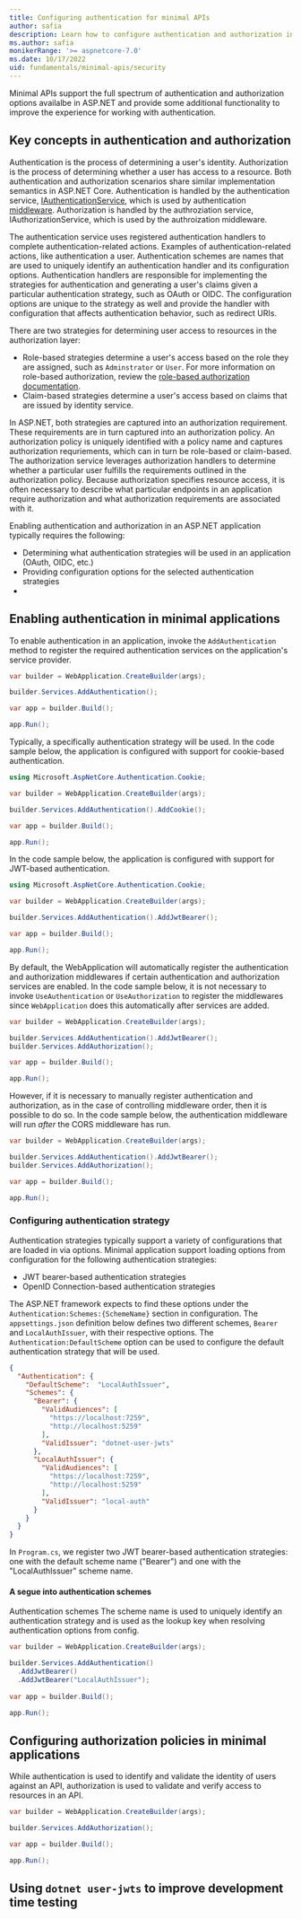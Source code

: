 ```yaml
---
title: Configuring authentication for minimal APIs
author: safia
description: Learn how to configure authentication and authorization in minimal API apps
ms.author: safia
monikerRange: '>= aspnetcore-7.0'
ms.date: 10/17/2022
uid: fundamentals/minimal-apis/security
---
```


Minimal APIs support the full spectrum of authentication and authorization options availalbe in ASP.NET and provide some additional functionality to improve the experience for working with authentication.

## Key concepts in authentication and authorization

Authentication is the process of determining a user's identity. Authorization is the process of determining whether a user has access to a resource. Both authentication and authorization scenarios share similar implementation semantics in ASP.NET Core. Authentication is handled by the authentication service, [IAuthenticationService](https://learn.microsoft.com/en-us/dotnet/api/microsoft.aspnetcore.authentication.iauthenticationservice), which is used by authentication [middleware](https://learn.microsoft.com/en-us/aspnet/core/fundamentals/middleware/?view=aspnetcore-6.0). Authorization is handled by the authroziation service, IAuthorizationService, which is used by the authroization middleware.

The authentication service uses registered authentication handlers to complete authentication-related actions. Examples of authentication-related actions, like authentication a user. Authentication schemes are names that are used to uniquely identify an authentication handler and its configuration options. Authentication handlers are responsible for implementing the strategies for authentication and generating a user's claims given a particular authentication strategy, such as OAuth or OIDC. The configuration options are unique to the strategy as well and provide the handler with configuration that affects authentication behavior, such as redirect URIs.

There are two strategies for determining user access to resources in the authorization layer:

* Role-based strategies determine a user's access based on the role they are assigned, such as `Adminstrator` or `User`. For more information on role-based authorization, review the [role-based authorization documentation](aspnet/core/security/authorization/roles).
* Claim-based strategies determine a user's access based on claims that are issued by identity service.

In ASP.NET, both strategies are captured into an authorization requirement. These requirements are in turn captured into an authorization policy. An authorization policy is uniquely identified with a policy name and captures authorization requriements, which can in turn be role-based or claim-based. The authorization service leverages authorization handlers to determine whether a particular user fulfills the requirements outlined in the authorization policy. Because authorization specifies resource access, it is often necessary to describe what particular endpoints in an application require authorization and what authorization requirements are associated with it.

Enabling authentication and authorization in an ASP.NET application typically requires the following:

- Determining what authentication strategies will be used in an application (OAuth, OIDC, etc.)
- Providing configuration options for the selected authentication strategies
- 

## Enabling authentication in minimal applications

To enable authentication in an application, invoke the `AddAuthentication` method to register the required authentication services on the application's service provider.

```csharp
var builder = WebApplication.CreateBuilder(args);

builder.Services.AddAuthentication();

var app = builder.Build();

app.Run();
```

Typically, a specifically authentication strategy will be used. In the code sample below, the application is configured with support for cookie-based authentication.

```csharp
using Microsoft.AspNetCore.Authentication.Cookie;

var builder = WebApplication.CreateBuilder(args);

builder.Services.AddAuthentication().AddCookie();

var app = builder.Build();

app.Run();
```

In the code sample below, the application is configured with support for JWT-based authentication.

```csharp
using Microsoft.AspNetCore.Authentication.Cookie;

var builder = WebApplication.CreateBuilder(args);

builder.Services.AddAuthentication().AddJwtBearer();

var app = builder.Build();

app.Run();
```

By default, the WebApplication will automatically register the authentication and authorization middlewares if certain authentication and authorization services are enabled. In the code sample below, it is not necessary to invoke `UseAuthentication` or `UseAuthorization` to register the middlewares since `WebApplication` does this automatically after services are added.

```csharp
var builder = WebApplication.CreateBuilder(args);

builder.Services.AddAuthentication().AddJwtBearer();
builder.Services.AddAuthorization();

var app = builder.Build();

app.Run();
```

However, if it is necessary to manually register authentication and authorization, as in the case of controlling middleware order, then it is possible to do so. In the code sample below, the authentication middleware will run _after_ the CORS middleware has run.

```csharp
var builder = WebApplication.CreateBuilder(args);

builder.Services.AddAuthentication().AddJwtBearer();
builder.Services.AddAuthorization();

var app = builder.Build();

app.Run();
```

### Configuring authentication strategy

Authentication strategies typically support a variety of configurations that are loaded in via options. Minimal application support loading options from configuration for the following authentication strategies:

- JWT bearer-based authentication strategies
- OpenID Connection-based authentication strategies

The ASP.NET framework expects to find these options under the `Authentication:Schemes:{SchemeName}` section in configuration. The `appsettings.json` definition below defines two different schemes, `Bearer` and `LocalAuthIssuer`, with their respective options. The `Authentication:DefaultScheme` option can be used to configure the default authentication strategy that will be used.

```json
{
  "Authentication": {
    "DefaultScheme":  "LocalAuthIssuer",
    "Schemes": {
      "Bearer": {
        "ValidAudiences": [
          "https://localhost:7259",
          "http://localhost:5259"
        ],
        "ValidIssuer": "dotnet-user-jwts"
      },
      "LocalAuthIssuer": {
        "ValidAudiences": [
          "https://localhost:7259",
          "http://localhost:5259"
        ],
        "ValidIssuer": "local-auth"
      }
    }
  }
}
```

In `Program.cs`, we register two JWT bearer-based authentication strategies: one with the default scheme name ("Bearer") and one with the "LocalAuthIssuer" scheme name. 

####  A segue into authentication schemes

Authentication schemes The scheme name is used to uniquely identify an authentication strategy and is used as the lookup key when resolving authentication options from config.

```csharp
var builder = WebApplication.CreateBuilder(args);

builder.Services.AddAuthentication()
  .AddJwtBearer()
  .AddJwtBearer("LocalAuthIssuer");
  
var app = builder.Build();

app.Run();
```



## Configuring authorization policies in minimal applications

While authentication is used to identify and validate the identity of users against an API, authorization is used to validate and verify access to resources in an API. 

```csharp
var builder = WebApplication.CreateBuilder(args);

builder.Services.AddAuthorization();

var app = builder.Build();

app.Run();
```

## Using `dotnet user-jwts` to improve development time testing